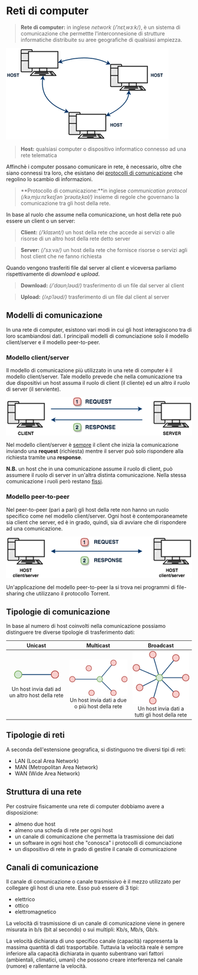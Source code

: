 # Reti di computer

> **Rete di computer:** in inglese *network (/ˈnɛtˌwɜːk/)*, è un sistema di comunicazione che permettte l'interconnesione di strutture informatiche distribuite su aree geografiche di qualsiasi ampiezza.



![reti001](images/reti001.png)

> **Host:** qualsiasi computer o dispositivo informatico connesso ad una rete telematica

Affinchè i computer possano comunicare in rete, è necessario, oltre che siano connessi tra loro, che esistano dei <u>protocolli di comunicazione</u> che regolino lo scambio di informazioni.

> **Protocollo di comunicazione:**in inglese *communication protocol (/kəˌmjuːnɪˈkeɪʃən ˈprəʊtəˌkɒl/)*  insieme di regole che governano la comunicazione tra gli host della rete.

In base al ruolo che assume nella comunicazione, un host della rete può essere un client o un server:

> **Client:** *(/ˈklaɪənt/)* un host della rete che accede ai servizi o alle risorse di un altro host della rete detto server

> **Server:** *(/ˈsɜːvə/)* un host della rete che fornisce risorse o servizi agli host client che ne fanno richiesta

Quando vengono trasferiti file dal server al client e viceversa parliamo rispettivamente di *download* e *upload*.

> **Download:** *(/ˈdaʊnˌləʊd/)* trasferimento di un file dal server al client

> **Upload:** *(/ʌpˈləʊd/)* trasferimento di un file dal client al server

## Modelli di comunicazione

In una rete di computer, esistono vari modi in cui gli host interagiscono tra di loro scambiandosi dati. I principali modelli di comunciazione solo il modello client/server e il modello peer-to-peer.

### Modello client/server

Il modello di comunicazione più utilizzato in una rete di computer è il modello client/server. Tale modello prevede che nella comunicazione tra due dispositivi un host assuma il ruolo di client (il cliente) ed un altro il ruolo di server (il serviente).

![reti005](images/reti005.png)

Nel modello client/server è <u>sempre</u> il client che inizia la comunicazione inviando una **request** (richiesta) mentre il server può solo rispondere alla richiesta tramite una **response**.

**N.B.** un host che in una comunicazione assume il ruolo di client, può assumere il ruolo di server in un'altra distinta comunicazione. Nella stessa comunicazione i ruoli però restano <u>fissi</u>.

### Modello peer-to-peer

Nel peer-to-peer (pari a pari) gli host della rete non hanno un ruolo specifico come nel modello client/server. Ogni host è contemporaneamete sia client che server, ed è in grado, quindi, sia di avviare che di rispondere ad una comunicazione.  

![reti006](images/reti006.png)

Un'applicazione del modello peer-to-peer la si trova nei programmi di file-sharing che utilizzano il protocollo Torrent.

## Tipologie di comunicazione 

In base al numero di host coinvolti nella comunicazione possiamo distinguere tre diverse tipologie di trasferimento dati:

|Unicast|Multicast|Broadcast|
| :-----: | :-------: | :-------: |
| ![reti010](images/reti010.png)<br /><br />Un host invia dati ad un altro host della rete | ![reti010](images/reti011.png)<br />Un host invia dati a due o più host della rete | ![reti010](images/reti012.png)<br />Un host invia dati a tutti gli host della rete |

## Tipologie di reti

A seconda dell'estensione geografica, si distinguono tre diversi tipi di reti: 

- LAN (Local Area Network)
- MAN (Metropolitan Area Network)
- WAN (Wide Area Network)

## Struttura di una rete

Per costruire fisicamente una rete di computer dobbiamo avere a disposizione:

- almeno due host
- almeno una scheda di rete per ogni host
- un canale di comunicazione che permetta la trasmissione dei dati
- un software in ogni host che "conosca" i protocolli di comunciazione
- un dispositivo di rete in grado di gestire il canale di comunicazione

## Canali di comunicazione

Il canale di comunicazione o canale trasmissivo è il mezzo utilizzato per collegare gli host di una rete. Esso può essere di 3 tipi:

- elettrico
- ottico
- elettromagnetico

La velocità di trasmissione di un canale di comunicazione viene in genere misurata in b/s (bit al secondo) o sui multipli: Kb/s, Mb/s, Gb/s.

La velocità dichiarata di uno specifico canale (capacità) rappresenta la massima quantità di dati trasportabile. Tuttavia la velocità reale è sempre inferiore alla capacità dichiarata in quanto subentrano vari fattori (ambientali, climatici, umani) che possono creare interferenza nel canale (rumore) e rallentarne la velocità.